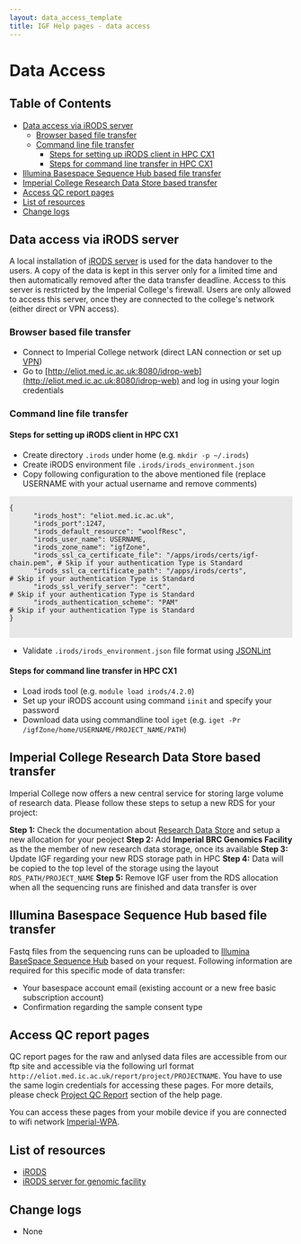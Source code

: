 ```yaml
---
layout: data_access_template
title: IGF Help pages - data access
---
```


# Data Access
## Table of Contents

* [Data access via iRODS server](#data-access-via-irods-server)
  * [Browser based file transfer](#browser-based-file-transfer)
  * [Command line file transfer](#command-line-file-transfer)
    * [Steps for setting up iRODS client in HPC CX1](#steps-for-setting-up-irods-client-in-hpc-cx1)
    * [Steps for command line transfer in HPC CX1](#steps-for-command-line-transfer-in-hpc-cx1)
* [Illumina Basespace Sequence Hub based file transfer](#illumina-basespace-sequence-hub-based-file-transfer)
* [Imperial College Research Data Store based transfer](#imperial-college-research-data-store-based-transfer)
* [Access QC report pages](#access-qc-report-pages)
* [List of resources](#list-of-resources)
* [Change logs](#change-logs)

## Data access via iRODS server

A local installation of [iRODS server](http://eliot.med.ic.ac.uk:8080/idrop-web) is used for the data handover to the users. A copy of the data is kept in this server only for a limited time and then automatically removed after the data transfer deadline. Access to this server is restricted by the Imperial College's firewall. 
Users are only allowed to access this server, once they are connected to the college's network (either direct or VPN access).

### Browser based file transfer

* Connect to Imperial College network (direct LAN connection or set up [VPN](https://www.imperial.ac.uk/admin-services/ict/self-service/connect-communicate/remote-access/method/set-up-vpn/))
* Go to [http://eliot.med.ic.ac.uk:8080/idrop-web](http://eliot.med.ic.ac.uk:8080/idrop-web) and log in using your login credentials

### Command line file transfer

#### Steps for setting up iRODS client in HPC CX1 

* Create directory `.irods` under home (e.g. `mkdir -p ~/.irods`)
* Create iRODS environment file `.irods/irods_environment.json`
* Copy following configuration to the above mentioned file (replace USERNAME with your actual username and remove comments)

<div style="background-color:#E8E8E8">
  <pre><code>
{
      "irods_host": "eliot.med.ic.ac.uk",
      "irods_port":1247,
      "irods_default_resource": "woolfResc",
      "irods_user_name": USERNAME,
      "irods_zone_name": "igfZone", 
      "irods_ssl_ca_certificate_file": "/apps/irods/certs/igf-chain.pem", # Skip if your authentication Type is Standard
      "irods_ssl_ca_certificate_path": "/apps/irods/certs",               # Skip if your authentication Type is Standard    
      "irods_ssl_verify_server": "cert",                                  # Skip if your authentication Type is Standard
      "irods_authentication_scheme": "PAM"                                # Skip if your authentication Type is Standard
}

  </code></pre>
</div>

* Validate `.irods/irods_environment.json` file format using [JSONLint](https://jsonlint.com/)

#### Steps for command line transfer in HPC CX1

* Load irods tool (e.g. `module load irods/4.2.0`)
* Set up your iRODS account using command `iinit` and specify your password
* Download data using commandline tool  `iget` (e.g. `iget -Pr /igfZone/home/USERNAME/PROJECT_NAME/PATH`)


## Imperial College Research Data Store based transfer
Imperial College now offers a new central service for storing large volume of research data. Please follow these steps to setup a new RDS for your project:

  **Step 1:** Check the documentation about [Research Data Store](https://www.imperial.ac.uk/admin-services/ict/self-service/research-support/rcs/rds/) and setup a new allocation for your peoject
  **Step 2:** Add **Imperial BRC Genomics Facility** as the the member of new research data storage, once its available
  **Step 3:** Update IGF regarding your new RDS storage path in HPC
  **Step 4:** Data will be copied to the top level of the storage using the layout `RDS_PATH/PROJECT_NAME`
  **Step 5:** Remove IGF user from the RDS allocation when all the sequencing runs are finished and data transfer is over

## Illumina Basespace Sequence Hub based file transfer
Fastq files from the sequencing runs can be uploaded to [Illumina BaseSpace Sequence Hub](https://www.illumina.com/products/by-type/informatics-products/basespace-sequence-hub.html) based on your request. Following information are required for this specific mode of data transfer:

* Your basespace account email (existing account or a new free basic subscription account)
* Confirmation regarding the sample consent type

## Access QC report pages

QC report pages for the raw and anlysed data files are accessible from our ftp site and accessible via the following url format `http://eliot.med.ic.ac.uk/report/project/PROJECTNAME`. You have to use the same login credentials for accessing these pages. For more details, please check [Project QC Report](qc_report_page.html) section of the help page.

You can access these pages from your mobile device if you are connected to wifi network [Imperial-WPA](https://www.imperial.ac.uk/admin-services/ict/self-service/connect-communicate/wifi-and-networks/access-wifi/).

## List of resources

* [iRODS](https://irods.org/)
* [iRODS server for genomic facility](http://eliot.med.ic.ac.uk:8080/idrop-web)

## Change logs

* None
